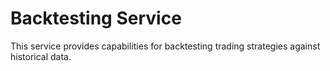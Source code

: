 # Backtesting Service

This service provides capabilities for backtesting trading strategies against historical data.


